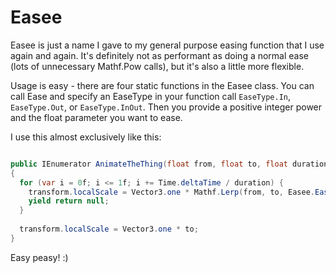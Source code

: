 # Easee

Easee is just a name I gave to my general purpose easing function that I use again and again. It's definitely not as performant as doing a normal ease (lots of unnecessary Mathf.Pow calls), but it's also a little more flexible.

Usage is easy - there are four static functions in the Easee class. You can call Ease and specify an EaseType in your function call `EaseType.In`, `EaseType.Out`, or `EaseType.InOut`. Then you provide a positive integer power and the float parameter you want to ease.

I use this almost exclusively like this:

```C#

public IEnumerator AnimateTheThing(float from, float to, float duration)
{
  for (var i = 0f; i <= 1f; i += Time.deltaTime / duration) {
    transform.localScale = Vector3.one * Mathf.Lerp(from, to, Easee.EaseInOut(3, i));
    yield return null;
  }
  
  transform.localScale = Vector3.one * to;
}
```

Easy peasy! :)

